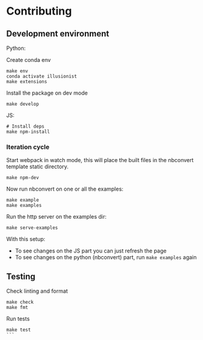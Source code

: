 # Contributing

## Development environment

Python:

Create conda env

```
make env
conda activate illusionist
make extensions
```

Install the package on dev mode

```
make develop
```

JS:

```
# Install deps
make npm-install
```

### Iteration cycle

Start webpack in watch mode, this will place the built files in the
nbconvert template static directory.

```
make npm-dev
```

Now run nbconvert on one or all the examples:

```
make example
make examples
```

Run the http server on the examples dir:

```
make serve-examples
```

With this setup:

-   To see changes on the JS part you can just refresh the page
-   To see changes on the python (nbconvert) part, run `make examples` again

## Testing

Check linting and format

```
make check
make fmt
```

Run tests

````
make test
```
````
